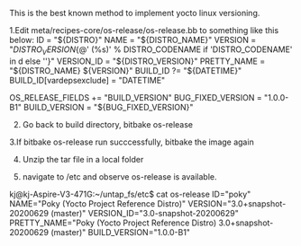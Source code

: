   This is the best known method to implement yocto linux versioning.

  1.Edit  meta/recipes-core/os-release/os-release.bb to something like this below:
  ID = "${DISTRO}"
  NAME = "${DISTRO_NAME}"
  VERSION = "${DISTRO_VERSION}${@' (%s)' % DISTRO_CODENAME if 'DISTRO_CODENAME' in d else ''}"
  VERSION_ID = "${DISTRO_VERSION}"
  PRETTY_NAME = "${DISTRO_NAME} ${VERSION}"
  BUILD_ID ?= "${DATETIME}"
  BUILD_ID[vardepsexclude] = "DATETIME"

  OS_RELEASE_FIELDS += "BUILD_VERSION"
  BUG_FIXED_VERSION = "1.0.0-B1"
  BUILD_VERSION = "${BUG_FIXED_VERSION}"

  2. Go back to build directory, bitbake os-release

  3.If bitbake os-release run succcessfully, bitbake the image again 

  4. Unzip the tar file in a local folder

  5. navigate to /etc and observe os-release is available.

  kj@kj-Aspire-V3-471G:~/untap_fs/etc$ cat os-release
  ID="poky"
  NAME="Poky (Yocto Project Reference Distro)"
  VERSION="3.0+snapshot-20200629 (master)"
  VERSION_ID="3.0-snapshot-20200629"
  PRETTY_NAME="Poky (Yocto Project Reference Distro) 3.0+snapshot-20200629 (master)"
  BUILD_VERSION="1.0.0-B1"
